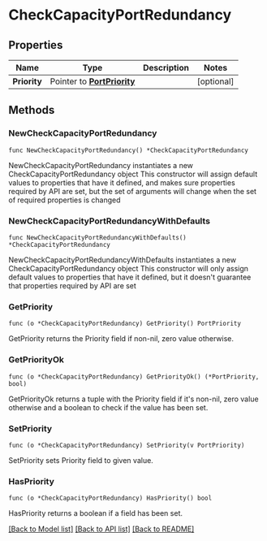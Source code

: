 # CheckCapacityPortRedundancy

## Properties

Name | Type | Description | Notes
------------ | ------------- | ------------- | -------------
**Priority** | Pointer to [**PortPriority**](PortPriority.md) |  | [optional] 

## Methods

### NewCheckCapacityPortRedundancy

`func NewCheckCapacityPortRedundancy() *CheckCapacityPortRedundancy`

NewCheckCapacityPortRedundancy instantiates a new CheckCapacityPortRedundancy object
This constructor will assign default values to properties that have it defined,
and makes sure properties required by API are set, but the set of arguments
will change when the set of required properties is changed

### NewCheckCapacityPortRedundancyWithDefaults

`func NewCheckCapacityPortRedundancyWithDefaults() *CheckCapacityPortRedundancy`

NewCheckCapacityPortRedundancyWithDefaults instantiates a new CheckCapacityPortRedundancy object
This constructor will only assign default values to properties that have it defined,
but it doesn't guarantee that properties required by API are set

### GetPriority

`func (o *CheckCapacityPortRedundancy) GetPriority() PortPriority`

GetPriority returns the Priority field if non-nil, zero value otherwise.

### GetPriorityOk

`func (o *CheckCapacityPortRedundancy) GetPriorityOk() (*PortPriority, bool)`

GetPriorityOk returns a tuple with the Priority field if it's non-nil, zero value otherwise
and a boolean to check if the value has been set.

### SetPriority

`func (o *CheckCapacityPortRedundancy) SetPriority(v PortPriority)`

SetPriority sets Priority field to given value.

### HasPriority

`func (o *CheckCapacityPortRedundancy) HasPriority() bool`

HasPriority returns a boolean if a field has been set.


[[Back to Model list]](../README.md#documentation-for-models) [[Back to API list]](../README.md#documentation-for-api-endpoints) [[Back to README]](../README.md)



